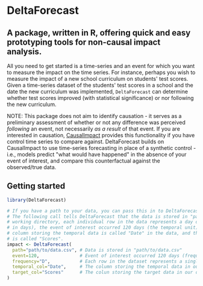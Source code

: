 # DeltaForecast

## A package, written in R, offering quick and easy prototyping tools for non-causal impact analysis.

All you need to get started is a time-series and an event for which you want to measure the impact on the time series. For instance, perhaps you wish to measure the impact of a new school curriculum on students' test scores. Given a time-series dataset of the students' test scores in a school and the date the new curriculum was implemented, `DeltaForecast` can determine whether test scores improved (with statistical significance) or nor following the new curriculum. 

NOTE: This package does not aim to identify causation - it serves as a preliminary assessment of whether or not any difference was perceived <em>following</em> an event, not necessarily <em>as a result</em> of that event. If you are interested in causation, <a href=https://github.com/google/CausalImpact>CausalImpact</a> provides this functionality if you have control time series to compare against. DeltaForecast builds on CausalImpact to use time-series forecasting in place of a synthetic control - i.e., models predict "what would have happened" in the absence of your event of interest, and compare this counterfactual against the observed/true data.

## Getting started
```r
library(DeltaForecast)

# If you have a path to your data, you can pass this in to DeltaForecast with the `path` parameter
# The following call tells DeltaForecast that the data is stored in "path/to/data.csv" (relative to the current
# working directory, each individual row in the data represents a day of data (i.e., time in this dataset is measured
# in days), the event of interest occurred 120 days (the temporal unit) after the beginning of the dataset, the
# column storing the temporal data is called "Date" in the data, and the column storing the target value to be measured
# is called "Scores".
impact <- DeltaForecast(
  path="path/to/data.csv", # Data is stored in "path/to/data.csv"
  event=120,               # Event of interest occurred 120 days (frequency) from the start of the dataset
  frequency="D",           # Each row in the dataset represents a single day
  temporal_col="Date",     # The column storing the temporal data in our dataset is called "Date"
  target_col="Scores"      # The colun storing the target data in our dataset is called "Scores"
)
```
